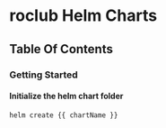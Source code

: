 # roclub Helm Charts

## Table Of Contents

### Getting Started

#### Initialize the helm chart folder

```bash
helm create {{ chartName }}
```